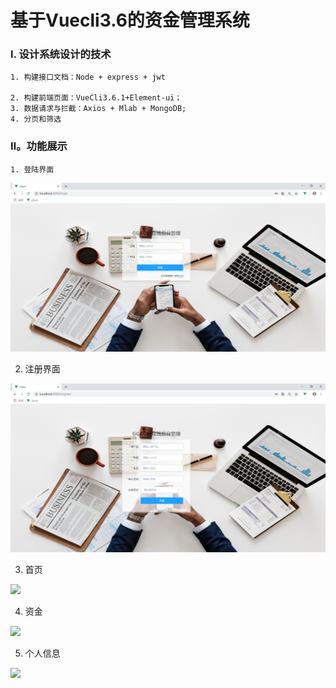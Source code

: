 # 基于Vuecli3.6的资金管理系统



### Ⅰ. 设计系统设计的技术

 	1. 构建接口文档：Node + express + jwt

 	2. 构建前端页面：VueCli3.6.1+Element-ui；
 	3. 数据请求与拦截：Axios + Mlab + MongoDB;
 	4. 分页和筛选



### Ⅱ。功能展示

 	1. 登陆界面

![](finalimg/1.png)

2. 注册界面

![](finalimg/2.png)

3. 首页

![](3.png)

4. 资金

![](4.png)

5. 个人信息

![](5.png)



